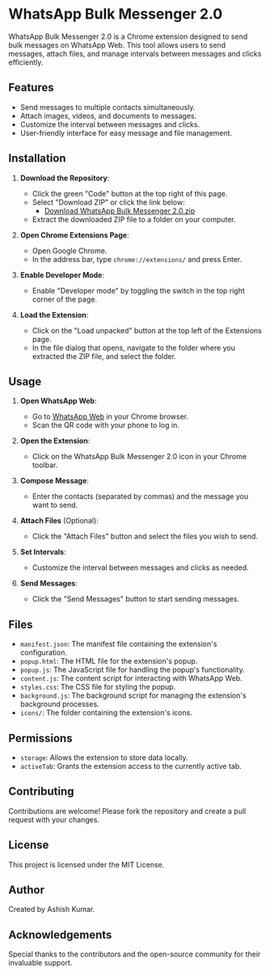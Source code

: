 # WhatsApp Bulk Messenger 2.0

WhatsApp Bulk Messenger 2.0 is a Chrome extension designed to send bulk messages on WhatsApp Web. This tool allows users to send messages, attach files, and manage intervals between messages and clicks efficiently.

## Features

- Send messages to multiple contacts simultaneously.
- Attach images, videos, and documents to messages.
- Customize the interval between messages and clicks.
- User-friendly interface for easy message and file management.

## Installation

1. **Download the Repository**:
   - Click the green "Code" button at the top right of this page.
   - Select "Download ZIP" or click the link below:
     - [Download WhatsApp Bulk Messenger 2.0.zip](https://github.com/user-attachments/files/15863723/WhatsApp.Bulk.Messenger.2.0.zip)
   - Extract the downloaded ZIP file to a folder on your computer.

2. **Open Chrome Extensions Page**:
   - Open Google Chrome.
   - In the address bar, type `chrome://extensions/` and press Enter.

3. **Enable Developer Mode**:
   - Enable "Developer mode" by toggling the switch in the top right corner of the page.

4. **Load the Extension**:
   - Click on the "Load unpacked" button at the top left of the Extensions page.
   - In the file dialog that opens, navigate to the folder where you extracted the ZIP file, and select the folder.

## Usage

1. **Open WhatsApp Web**:
   - Go to [WhatsApp Web](https://web.whatsapp.com/) in your Chrome browser.
   - Scan the QR code with your phone to log in.

2. **Open the Extension**:
   - Click on the WhatsApp Bulk Messenger 2.0 icon in your Chrome toolbar.

3. **Compose Message**:
   - Enter the contacts (separated by commas) and the message you want to send.

4. **Attach Files** (Optional):
   - Click the "Attach Files" button and select the files you wish to send.

5. **Set Intervals**:
   - Customize the interval between messages and clicks as needed.

6. **Send Messages**:
   - Click the "Send Messages" button to start sending messages.

## Files

- `manifest.json`: The manifest file containing the extension's configuration.
- `popup.html`: The HTML file for the extension's popup.
- `popup.js`: The JavaScript file for handling the popup's functionality.
- `content.js`: The content script for interacting with WhatsApp Web.
- `styles.css`: The CSS file for styling the popup.
- `background.js`: The background script for managing the extension's background processes.
- `icons/`: The folder containing the extension's icons.

## Permissions

- `storage`: Allows the extension to store data locally.
- `activeTab`: Grants the extension access to the currently active tab.

## Contributing

Contributions are welcome! Please fork the repository and create a pull request with your changes.

## License

This project is licensed under the MIT License.

## Author

Created by Ashish Kumar.

## Acknowledgements

Special thanks to the contributors and the open-source community for their invaluable support.
